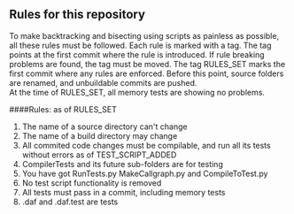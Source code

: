 ## Rules for this repository
To make backtracking and bisecting using scripts as painless as possible, all these rules must be followed. Each rule is marked with a tag.
The tag points at the first commit where the rule is introduced.
If rule breaking problems are found, the tag must be moved.
The tag RULES\_SET marks the first commit where any rules are enforced.
Before this point, source folders are renamed, and unbuildable commits are pushed.  
At the time of RULES\_SET, all memory tests are showing no problems.

####Rules:
as of RULES_SET
1. The name of a source directory can't change
2. The name of a build directory may change
3. All commited code changes must be compilable, and run all its tests without errors
as of TEST\_SCRIPT\_ADDED
1. CompilerTests and its future sub-folders are for testing
3. You have got RunTests.py MakeCallgraph.py and CompileToTest.py
2. No test script functionality is removed
3. All tests must pass in a commit, including memory tests
4. .daf and .daf.test are tests

